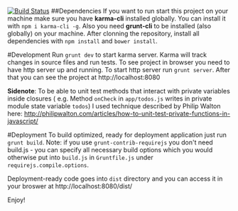 [![Build Status](https://travis-ci.org/dKab/todo.svg?branch=master)](https://travis-ci.org/dKab/todo)
##Dependencies
If you want to run start this project on your machine make sure you have **karma-cli** installed globally.
You can install it with `npm i karma-cli -g`.
Also you need **grunt-cli** to be installed (also globally) on your machine.
After clonning the repository, install all dependencies with `npm install` and `bower install`.

#Development
Run `grunt dev` to start karma server. Karma will track changes in source files and run tests.
To see project in browser you need to have http server up and running.
To start http server run `grunt server`. After that you can see the project at http://localhost:8080


**Sidenote**: To be able to unit test methods that interact with private variables inside closures (
e.g. Method `onCheck` in `app/todos.js` writes in private module state variable `todos`) I used technique described by
Philip Walton here: http://philipwalton.com/articles/how-to-unit-test-private-functions-in-javascript/ 

#Deployment
To build optimized, ready for deployment application just run `grunt build`.
Note: if you use `grunt-contrib-requirejs` you don't need build.js - you can specify all necessary build options which you would otherwise put into `build.js` in `Gruntfile.js` under `requirejs.compile.options`.

Deployment-ready code goes into `dist` directory and you can access it in your broswer at http://localhost:8080/dist/

Enjoy!

